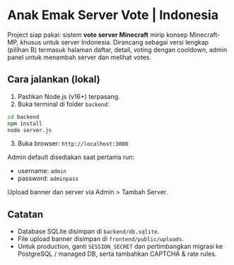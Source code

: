 # Anak Emak Server Vote | Indonesia

Project siap pakai: sistem **vote server Minecraft** mirip konsep Minecraft-MP, khusus untuk server Indonesia.
Dirancang sebagai versi lengkap (pilihan B) termasuk halaman daftar, detail, voting dengan cooldown, admin panel untuk menambah server dan melihat votes.

## Cara jalankan (lokal)

1. Pastikan Node.js (v16+) terpasang.
2. Buka terminal di folder `backend`:
```bash
cd backend
npm install
node server.js
```
3. Buka browser: `http://localhost:3000`

Admin default disediakan saat pertama run:
- username: `admin`
- password: `adminpass`

Upload banner dan server via Admin > Tambah Server.

## Catatan
- Database SQLite disimpan di `backend/db.sqlite`.
- File upload banner disimpan di `frontend/public/uploads`.
- Untuk production, ganti `SESSION_SECRET` dan pertimbangkan migrasi ke PostgreSQL / managed DB, serta tambahkan CAPTCHA & rate rules.